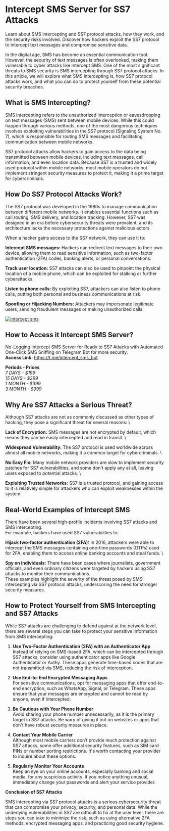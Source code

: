 # Intercept SMS Server for SS7 Attacks 
Learn about SMS intercepting and SS7 protocol attacks, how they work, and the security risks involved. Discover how hackers exploit the SS7 protocol to intercept text messages and compromise sensitive data.

In the digital age, SMS has become an essential communication tool. However, the security of text messages is often overlooked, making them vulnerable to cyber attacks like Intercept SMS. One of the most significant threats to SMS security is SMS intercepting through SS7 protocol attacks. In this article, we will explore what SMS intercepting is, how SS7 protocol attacks work, and what you can do to protect yourself from these potential security breaches.

## What is SMS Intercepting?
SMS intercepting refers to the unauthorized interception or eavesdropping on text messages (SMS) sent between mobile devices.
While this could happen through various methods, one of the most dangerous techniques involves exploiting vulnerabilities in the SS7 protocol (Signaling System No. 7), which is responsible for routing SMS messages and facilitating communication between mobile networks.

SS7 protocol attacks allow hackers to gain access to the data being transmitted between mobile devices, including text messages, call information, and even location data.
Because SS7 is a trusted and widely used protocol within mobile networks, most mobile operators do not implement stringent security measures to protect it, making it a prime target for cybercriminals.


## How Do SS7 Protocol Attacks Work?
The SS7 protocol was developed in the 1980s to manage communication between different mobile networks. It enables essential functions such as call routing, SMS delivery, and location tracking. 
However, SS7 was designed in an era before cybersecurity threats were prevalent, and its architecture lacks the necessary protections against malicious actors.

When a hacker gains access to the SS7 network, they can use it to:

**Intercept SMS messages:** Hackers can redirect text messages to their own device, allowing them to read sensitive information, such as two-factor authentication (2FA) codes, banking alerts, or personal conversations.

**Track user location:** SS7 attacks can also be used to pinpoint the physical location of a mobile phone, which can be exploited for stalking or further cyberattacks.

**Listen to phone calls:** By exploiting SS7, attackers can also listen to phone calls, putting both personal and business communications at risk.

**Spoofing or Hijacking Numbers:** Attackers may impersonate legitimate users, sending fraudulent messages or making unauthorized calls.

<a href="https://t.me/intercept_sms_bot"><img src="https://i.ibb.co/jbDtZbJ/intercept-sms.png" alt="intercept sms" border="0"></a>

## How to Access it Intercept SMS Server?
No-Logging Intercept SMS Server for Ready to SS7 Attacks with Automated One-Click SMS Sniffing on Telegram Bot for more security. \
**Access Link:** https://t.me/intercept_sms_bot

**Periods - Prices** \
_7 DAYS - $199_ \
_15 DAYS - $299_ \
_1 MONTH - $399_ \
_3 MONTH - $999_

## Why Are SS7 Attacks a Serious Threat?
Although SS7 attacks are not as commonly discussed as other types of hacking, they pose a significant threat for several reasons: \

**Lack of Encryption:** SMS messages are not encrypted by default, which means they can be easily intercepted and read in transit. \

**Widespread Vulnerability:** The SS7 protocol is used worldwide across almost all mobile networks, making it a common target for cybercriminals. \

**No Easy Fix:** Many mobile network providers are slow to implement security patches for SS7 vulnerabilities, and some don't apply any at all, leaving users exposed to potential attacks. \

**Exploiting Trusted Networks:** SS7 is a trusted protocol, and gaining access to it is relatively simple for attackers who can exploit weaknesses within the system.


## Real-World Examples of Intercept SMS
There have been several high-profile incidents involving SS7 attacks and SMS intercepting. \
For example, hackers have used SS7 vulnerabilities to:

**Hijack two-factor authentication (2FA):** In 2016, attackers were able to intercept the SMS messages containing one-time passwords (OTPs) used for 2FA, enabling them to access online banking accounts and steal funds. \

**Spy on individuals:** There have been cases where journalists, government officials, and even ordinary citizens were targeted by hackers using SS7 attacks to monitor their communications. \
These examples highlight the severity of the threat posed by SMS intercepting via SS7 protocol attacks, underscoring the need for stronger security measures.


## How to Protect Yourself from SMS Intercepting and SS7 Attacks
While SS7 attacks are challenging to defend against at the network level, there are several steps you can take to protect your sensitive information from SMS intercepting:

1. **Use Two-Factor Authentication (2FA) with an Authenticator App** \
Instead of relying on SMS-based 2FA, which can be intercepted through SS7 attacks, consider using authenticator apps like Google Authenticator or Authy. These apps generate time-based codes that are not transmitted via SMS, reducing the risk of interception.

2. **Use End-to-End Encrypted Messaging Apps** \
For sensitive communications, opt for messaging apps that offer end-to-end encryption, such as WhatsApp, Signal, or Telegram. These apps ensure that your messages are encrypted and cannot be read by anyone, even if intercepted.

3. **Be Cautious with Your Phone Number** \
Avoid sharing your phone number unnecessarily, as it is the primary target in SS7 attacks. Be wary of giving it out on websites or apps that don't have robust security measures in place.

4. **Contact Your Mobile Carrier** \
Although most mobile carriers don’t provide much protection against SS7 attacks, some offer additional security features, such as SIM card PINs or number porting restrictions. It's worth contacting your provider to inquire about these options.

5. **Regularly Monitor Your Accounts** \
Keep an eye on your online accounts, especially banking and social media, for any suspicious activity. If you notice anything unusual, immediately change your passwords and alert your service provider.


**Conclusion of SS7 Attacks**

SMS intercepting via SS7 protocol attacks is a serious cybersecurity threat that can compromise your privacy, security, and personal data. While the underlying vulnerabilities in SS7 are difficult to fix at the user level, there are steps you can take to minimize the risk, such as using alternative 2FA methods, encrypted messaging apps, and practicing good security hygiene.
